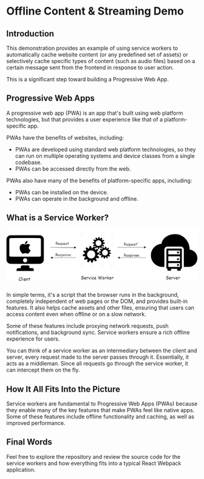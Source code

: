 # Offline Content & Streaming Demo

## Introduction

This demonstration provides an example of using service workers to automatically cache website content (or any predefined set of assets) or selectively cache specific types of content (such as audio files) based on a certain message sent from the frontend in response to user action.

This is a significant step toward building a Progressive Web App.

## Progressive Web Apps

A progressive web app (PWA) is an app that's built using web platform technologies, but that provides a user experience like that of a platform-specific app.

PWAs have the benefits of websites, including:

- PWAs are developed using standard web platform technologies, so they can run on multiple operating systems and device classes from a single codebase.
- PWAs can be accessed directly from the web.

PWAs also have many of the benefits of platform-specific apps, including:

- PWAs can be installed on the device.
- PWAs can operate in the background and offline.

## What is a Service Worker?

<img src="images/graph.png" style="margin-bottom:10px" />

In simple terms, it's a script that the browser runs in the background, completely independent of web pages or the DOM, and provides built-in features. It also helps cache assets and other files, ensuring that users can access content even when offline or on a slow network.

Some of these features include proxying network requests, push notifications, and background sync. Service workers ensure a rich offline experience for users.

You can think of a service worker as an intermediary between the client and server, every request made to the server passes through it. Essentially, it acts as a middleman. Since all requests go through the service worker, it can intercept them on the fly.

## How It All Fits Into the Picture

Service workers are fundamental to Progressive Web Apps (PWAs) because they enable many of the key features that make PWAs feel like native apps. Some of these features include offline functionality and caching, as well as improved performance.

## Final Words

Feel free to explore the repository and review the source code for the service workers and how everything fits into a typical React Webpack application.
